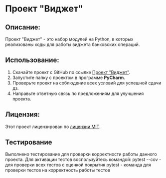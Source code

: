 # Проект "Виджет"

## Описание:

Проект "Виджет" - это набор модулей на Python, в которых реализованы коды для работы виджета банковских операций.

## Использование:

1. Скачайте проект с GitHub по ссылке [Проект "Виджет"](https://github.com/ViktorSP-byte/widget).
2. Запустите папку с проектом в программе **PyCharm**.
3. Проверьте проект на соблюдение всех условий для успешной сдачи дз.
4. Направьте ответную связь по предложениям для улучшения проекта.

## Лицензия:

Этот проект лицензирован по [лицензии MIT](LICENSE).

## Тестирование

Выполнено тестирование для проверки корректности работы данного проекта.
Для активации тестов воспользуйтесь командой:
pytest --cov - для проверки всех тестов с оценкой покрытия
pytest - команда для проверки тестов на корректность работы тестов
